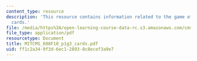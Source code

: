 ```yaml
---
content_type: resource
description: 'This resource contains information related to the game of conquest:
  cards.'
file: /media/https%3A/open-learning-course-data-rc.s3.amazonaws.com/cms-608-game-design-fall-2010/ff1c2a349f3d6ec128938c8ecef3a9e7_MITCMS_608F10_p1g3_cards.pdf
file_type: application/pdf
resourcetype: Document
title: MITCMS_608F10_p1g3_cards.pdf
uid: ff1c2a34-9f3d-6ec1-2893-8c8ecef3a9e7
---
```

